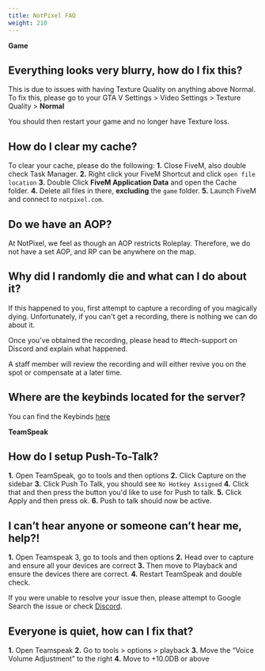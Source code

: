 ```yaml
---
title: NotPixel FAQ 
weight: 210
---
```


**Game**

Everything looks very blurry, how do I fix this?
-------------------------------------

This is due to issues with having Texture Quality on anything above Normal.
To fix this, please go to your GTA V Settings > Video Settings > Texture Quality > **Normal**

You should then restart your game and no longer have Texture loss.

How do I clear my cache?
------------------------

To clear your cache, please do the following:
**1.** Close FiveM, also double check Task Manager.
**2.** Right click your FiveM Shortcut and click `open file location`
**3.** Double Click **FiveM Application Data** and open the Cache folder.
**4.** Delete all files in there, **excluding** the `game` folder.
**5.** Launch FiveM and connect to `notpixel.com`.

Do we have an AOP?
-------------------------

At NotPixel, we feel as though an AOP restricts Roleplay. 
Therefore, we do not have a set AOP, and RP can be anywhere on the map.

Why did I randomly die and what can I do about it?
-------------------------

If this happened to you, first attempt to capture a recording of you magically dying.
Unfortunately, if you can't get a recording, there is nothing we can do about it.

Once you've obtained the recording, please head to #tech-support on Discord and explain what happened.

A staff member will review the recording and will either revive you on the spot or compensate at a later time.

Where are the keybinds located for the server?
-------------------------

You can find the Keybinds [here](/docs/getting-started/hotkeys)

**TeamSpeak**

How do I setup Push-To-Talk?
-------------------------------------

**1.** Open TeamSpeak, go to tools and then options
**2.** Click Capture on the sidebar
**3.** Click Push To Talk, you should see `No Hotkey Assigned`
**4.** Click that and then press the button you'd like to use for Push to talk.
**5.** Click Apply and then press ok.
**6.** Push to talk should now be active.

I can’t hear anyone or someone can’t hear me, help?!
-------------------------------------

**1.** Open Teamspeak 3, go to tools and then options
**2.** Head over to capture and ensure all your devices are correct
**3.** Then move to Playback and ensure the devices there are correct.
**4.** Restart TeamSpeak and double check.

If you were unable to resolve your issue then,
please attempt to Google Search the issue or check [Discord](https://discord.notpixel.com).

Everyone is quiet, how can I fix that?
-------------------------------------

**1.** Open Teamspeak
**2.** Go to tools > options > playback
**3.** Move the “Voice Volume Adjustment” to the right
**4.** Move to +10.0DB or above

